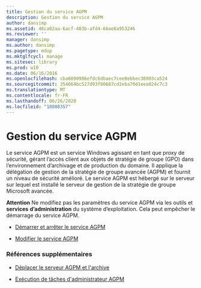```yaml
---
title: Gestion du service AGPM
description: Gestion du service AGPM
author: dansimp
ms.assetid: 48ca02aa-6acf-403b-afd4-66ae8a953246
ms.reviewer: ''
manager: dansimp
ms.author: dansimp
ms.pagetype: mdop
ms.mktglfcycl: manage
ms.sitesec: library
ms.prod: w10
ms.date: 06/16/2016
ms.openlocfilehash: cba6890986efdc6dbaec7cee8ebbec38903ca524
ms.sourcegitcommit: 354664bc527d93f80687cd2eba70d1eea024c7c3
ms.translationtype: MT
ms.contentlocale: fr-FR
ms.lasthandoff: 06/26/2020
ms.locfileid: "10808357"
---
```

# Gestion du service AGPM


Le service AGPM est un service Windows agissant en tant que proxy de sécurité, gérant l’accès client aux objets de stratégie de groupe (GPO) dans l’environnement d’archivage et de production du domaine. Il applique la délégation de gestion de la stratégie de groupe avancée (AGPM) et fournit un niveau de sécurité amélioré. Le service AGPM est hébergé sur le serveur sur lequel est installé le serveur de gestion de la stratégie de groupe Microsoft avancée.

**Attention**  Ne modifiez pas les paramètres du service AGPM via les outils et **services** **d’administration** du système d’exploitation. Cela peut empêcher le démarrage du service AGPM.

 

-   [Démarrer et arrêter le service AGPM](start-and-stop-the-agpm-service-agpm40.md)

-   [Modifier le service AGPM](modify-the-agpm-service-agpm40.md)

### Références supplémentaires

-   [Déplacer le serveur AGPM et l'archive](move-the-agpm-server-and-the-archive-agpm40.md)

-   [Exécution de tâches d'administrateur AGPM](performing-agpm-administrator-tasks-agpm40.md)

 

 





